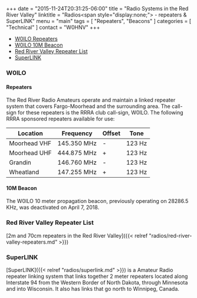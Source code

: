 +++
date = "2015-11-24T20:31:25-06:00"
title = "Radio Systems in the Red River Valley"
linktitle = "Radios<span style=\"display:none;\"> - repeaters & SuperLINK</span>"
menu = "main"
tags = [ "Repeaters", "Beacons" ]
categories = [ "Technical" ]
contact = "W0HNV"
+++
* [W0ILO Repeaters](/radios/#repeaters)
* [W0ILO 10M Beacon](/radios/#10m-beacon)
* [Red River Valley Repeater List](/radios/#red-river-valley-repeater-list)
* [SuperLINK](/radios/#superlink)

### W0ILO 

#### Repeaters

The Red River Radio Amateurs operate and maintain a linked repeater system
that covers Fargo-Moorhead and the surrounding area. The call-sign for these
repeaters is the RRRA club call-sign, W0ILO. The following 
RRRA sponsored repeaters available for use:

Location | Frequency | Offset | Tone
---------|-----------|--------|------
Moorhead VHF | 145.350 MHz | - | 123 Hz
Moorhead UHF | 444.875 MHz | + | 123 Hz
Grandin | 146.760 MHz | - | 123 Hz
Wheatland | 147.255 MHz | + | 123 Hz

#### 10M Beacon

The W0ILO 10 meter propagation beacon, previously operating on 28286.5
KHz, was deactivated on April 7, 2018.

### Red River Valley Repeater List

[2m and 70cm repeaters in the Red River Valley]({{< relref "radios/red-river-valley-repeaters.md" >}})

### SuperLINK

[SuperLINK]({{< relref "radios/superlink.md" >}}) is a Amateur Radio
repeater linking system that links together 2 meter repeaters located
along Interstate 94 from the Western Border of North Dakota, through
Minnesota and into Wisconsin. It also has links that go north to
Winnipeg, Canada.

